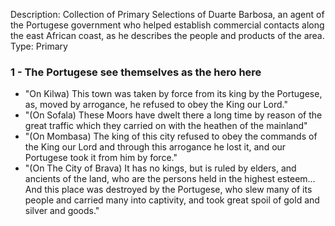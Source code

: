 Description: Collection of Primary Selections of Duarte Barbosa, an agent of the Portugese government who helped establish commercial contacts along the east African coast, as he describes the people and products of the area.
Type: Primary
### 1 - The Portugese see themselves as the hero here
- "On Kilwa) This town was taken by force from its king by the Portugese, as, moved by arrogance, he refused to obey the King our Lord."
- "(On Sofala) These Moors have dwelt there a long time by reason of the great traffic which they carried on with the heathen of the mainland"
- "(On Mombasa) The king of this city refused to obey the commands of the King our Lord and through this arrogance he lost it, and our Portugese took it from him by force."
- "(On The City of Brava) It has no kings, but is ruled by elders, and ancients of the land, who are the persons held in the highest esteem... And this place was destroyed by the Portugese, who slew many of its people and carried many into captivity, and took great spoil of gold and silver and goods."